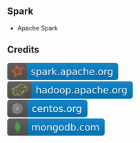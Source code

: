 Spark
-----

- Apache Spark

Credits
-------
[![image](
Credits/spark.apache.org.svg)](https://spark.apache.org/)  
[![image](
Credits/hadoop.apache.org.svg)](https://hadoop.apache.org/)  
[![image](
Credits/centos.org.svg)](https://centos.org/)  
[![image](
Credits/mongodb.com.svg)](https://mongodb.com/)